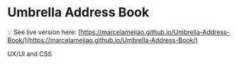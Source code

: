 # Umbrella Address Book

💡 See live version here: [https://marcelamejiao.github.io/Umbrella-Address-Book/](https://marcelamejiao.github.io/Umbrella-Address-Book/)




UX/UI and CSS

